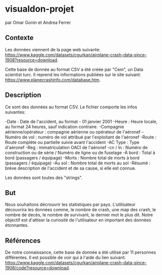 # visualdon-projet
par Omar Gonin et Andrea Ferrer

## Contexte
Les données viennent de la page web suivante: https://www.kaggle.com/datasets/cgurkan/airplane-crash-data-since-1908?resource=download.

Cette base de donnée au format CSV a été créée par "Cem", un Data scientist turc. Il reprend les informations publiées sur le site suivant: https://www.planecrashinfo.com/database.htm. 
## Description
Ce sont des données au format CSV. Le fichier comporte les infos suivantes:

-Date : Date de l'accident, au format - 01 janvier 2001
-Heure : Heure locale, au format 24 heures, sauf indication contraire.
-Compagnie aérienne/opérateur : compagnie aérienne ou opérateur de l'aéronef
-Numéro de vol : numéro de vol attribué par l'exploitant de l'aéronef
-Route : Route complète ou partielle suivie avant l'accident
-AC Type : Type d'aéronef
-Reg : immatriculation OACI de l'aéronef
-cn / ln : Numéro de construction ou de série / Numéro de ligne ou de fuselage
-À bord : Total à bord (passagers / équipage)
-Morts : Nombre total de morts à bord (passagers / équipage)
-Au sol : Nombre total de morts au sol
-Résumé : brève description de l'accident et de sa cause, si elle est connue.

Les données sont toutes des "strings".
## But
Nous souhaitons décrouvrir les statistiques par pays. L'utilisateur découvrira les données comme, le nombre de crash, une map des crash, le nombre de decès, le nombre de survivant, le dernier mot le plus dit. Notre objectif est d'attiser la curiosité de l'utilisateur en important des données étonnantes.
## Références
De notre connaissance, cette base de donnée a été utilisé par 11 personnes différentes. Il est possible de voir qui à l'aide du lien suivant: https://www.kaggle.com/datasets/cgurkan/airplane-crash-data-since-1908/code?resource=download.
